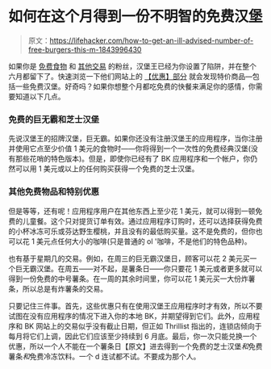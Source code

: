 # 如何在这个月得到一份不明智的免费汉堡

> 原文：<https://lifehacker.com/how-to-get-an-ill-advised-number-of-free-burgers-this-m-1843996430>

如果你是 [免费食物](https://lifehacker.com/tag/free-stuff) 和 [其他交易](https://lifehacker.com/tag/deals) 的粉丝，汉堡王已经为你设置了陷阱，并在整个六月都留下了。快速浏览一下他们网站上的 [【优惠】部分](https://www.bk.com/offers) 就会发现特价商品—包括一些免费汉堡。好奇吗？如果你想整个月都吃免费的快餐来满足你的感情，你需要知道以下几点。



### 免费的巨无霸和芝士汉堡

先说汉堡王的招牌汉堡，巨无霸。如果你还没有注册汉堡王的应用程序，当你注册并使用它点至少价值 1 美元的食物时——你将得到一个一次性的免费经典汉堡(没有那些花哨的特色版本)。但是，即使你已经有了 BK 应用程序和一个帐户，你仍然可以用 1 美元或以上的任何购买获得一个免费的芝士汉堡。

### 其他免费物品和特别优惠

但是等等，还有呢！应用程序用户在其他东西上至少花 1 美元，就可以得到一顿免费的儿童餐。这个只对提货订单有效。通过应用程序订购时，还可以选择获得免费的小杯冰冻可乐或芬达野生樱桃，并且没有的最低购买量。这不是免费的，但你也可以花 1 美元点任何大小的咖啡(只是普通的 ol '咖啡，不是他们的特色品种)。

也有基于星期几的交易。例如，在周三的巨无霸汉堡日，顾客可以花 2 美元买一个巨无霸汉堡。在周五——对不起，是薯条日——你只要花 1 美元或者更多就可以得到一份免费的中号薯条。在一周的其余时间里，你可以花 1 美元买一大份炸薯条，所以总是有炸薯条的交易。

只要记住三件事。首先，这些优惠只有在使用汉堡王应用程序时才有效，所以不要试图在没有应用程序的情况下进入你的本地 BK，并期望得到它们。此外，应用程序和 BK 网站上的交易似乎没有截止日期，但正如 Thrillist 指出的，连锁店倾向于每月将它们上调，因此它们应该至少持续到 6 月底。最后，你一次只能兑换一个优惠，所以一个人不能在一个薯条日【原文】进去得到一个免费的芝士汉堡*和*免费薯条*和*免费冷冻饮料。一个 d 连试都不试。不要成为那个人。